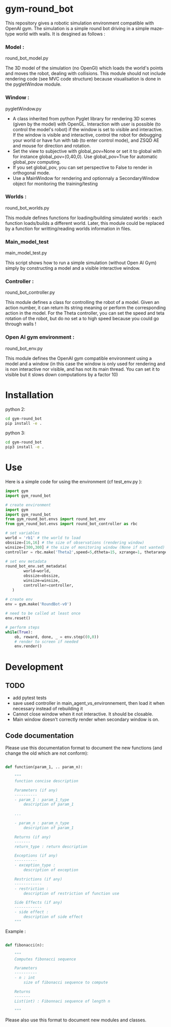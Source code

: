 # gym-round_bot

This repository gives a robotic simulation environment compatible with OpenAI gym. The simulation is a simple round bot driving in a simple maze-type world with walls. It is desgined as follows :

### Model :
round_bot_model.py

The 3D model of the simulation (no OpenGl) which loads the world's points and moves the robot, dealing with collisions. This module should not include rendering code (see MVC code structure) because visualisation is done in the pygletWindow module.

### Window :
pygletWindow.py

+ A class inherited from python Pyglet library for rendering 3D scenes (given by the model) with OpenGL. Interaction with user is possible (to control the model's robot) if the window is set to visible and interactive. If the window is visible and interactive, control the robot for debugging your world or have fun with tab (to enter control mode), and ZSQD AE and mouse for direction and rotation.
+ Set the view to subjective with global_pov=None or set it to global with for instance global_pov=(0,40,0). Use global_pov=True for automatic global_pov computing.
+ If you set global_pov, you can set perspective to False to render in orthogonal mode.
+ Use a MainWindow for rendering and optionnaly a SecondaryWindow object for monitoring the training/testing

### Worlds :
round_bot_worlds.py

This module defines functions for loading/building simulated worlds : each function loads/builds a different world. Later, this module could be replaced by a function for writting/reading worlds information in files.

### Main_model_test
main_model_test.py

This script shows how to run a simple simulation (without Open AI Gym) simply by constructing a model and a visible interactive window.

### Controller :
round_bot_controller.py

This module defines a class for controlling the robot of a model. Given an action number, it can return its string meaning or perform the corresponding action in the model. For the Theta controller, you can set the speed and teta rotation of the robot, but do no set a to high speed because you could go through walls !

### Open AI gym environment :
round_bot_env.py

This module defines the OpenAI gym compatible environment using a model and a window (in this case the window is only used for rendering and is non interactive nor visible, and has not its main thread. You can set it to visible but it slows down computations by a factor 10)


# Installation

python 2:
```bash
cd gym-round_bot
pip install -e .
```
python 3:
```bash
cd gym-round_bot
pip3 install -e .
```

# Use

Here is a simple code for using the environment (cf test_env.py ):
```Python
import gym
import gym_round_bot

# create environment
import gym
import gym_round_bot
from gym_round_bot.envs import round_bot_env
from gym_round_bot.envs import round_bot_controller as rbc

# set variables 
world = 'rb1' # the world to load
obssize=[16,16] # the size of observations (rendering window)
winsize=[300,300] # the size of monitoring window (None if not wanted)
controller = rbc.make('Theta2',speed=5,dtheta=15, xzrange=1, thetarange=1) # the robot controller
                
# set env metadata
round_bot_env.set_metadata(
        world=world,
        obssize=obssize,
        winsize=winsize,
        controller=controller,
   )
    
# create env 
env = gym.make('RoundBot-v0')

# need to be called at least once
env.reset() 

# perform steps
while(True):
	ob, reward, done, _ = env.step((0,0))
	# render to screen if needed
	env.render()
```

# Development

## TODO
+ add pytest tests
+ save used controller in main_agent_vs_environnement, then load it when necessary instead of rebuilding it
+ Cannot close window when it not interactive. It should be closable.
+ Main window doesn't correctly render when secondary window is on.

## Code documentation
Please use this documentation format to document the new functions (and change the old which are not conform):
```Python

def function(param_1, .. param_n):

    """
    function concise description

    Parameters (if any)
    ----------
    - param_1 : param_1_type
    	description of param_1
    
    ...

    - param_n : param_n_type
    	description of param_1

    Returns (if any)
    -------
    return_type : return description

    Exceptions (if any)
    ----------
    - exception_type :
    	description of exception

    Restrictions (if any)
    ------------
    - restriction :
    	description of restriction of function use

    Side Effects (if any)
    ------------
    - side effect :
    	description of side effect
    """
```
Example :
```Python

def fibonacci(n):

    """
    Computes fibonacci sequence

    Parameters
    ----------
    - n : int
    	size of fibonacci sequence to compute

    Returns 
    -------
    List(int) : Fibonnaci sequence of length n

    """
```
Please also use this format to document new modules and classes.